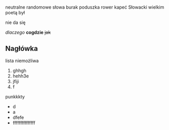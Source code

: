 #

neutralne randomowe słowa burak poduszka rower kapeć
Słowacki wielkim poetą był


nie da się

_dlaczego_ **cogdzie** ~~jak~~


## Nagłówka

lista niemożliwa
1. ghhgh
2. hehh3e
3. jfiji
4. f


punkkkty

- d
- a
- dfefe
- fffffffffffffff
